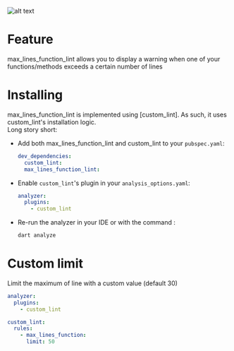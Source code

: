 ![alt text](https://github.com/emilefournout/max_lines_function_lint/blob/master/screenshots/screenshot.png)

# Feature
max_lines_function_lint allows you to display a warning when one of your functions/methods exceeds a certain number of lines

# Installing

max_lines_function_lint is implemented using [custom_lint]. As such, it uses custom_lint's installation logic.  
Long story short:
  
- Add both max_lines_function_lint and custom_lint to your `pubspec.yaml`:
  ```yaml
  dev_dependencies:
    custom_lint:
    max_lines_function_lint:
  ```
- Enable `custom_lint`'s plugin in your `analysis_options.yaml`:

  ```yaml
  analyzer:
    plugins:
      - custom_lint
  ```
  
- Re-run the analyzer in your IDE or with the command :

  ```sh
  dart analyze
  ```

# Custom limit

Limit the maximum of line with a custom value (default 30)

```yaml
analyzer:
  plugins:
    - custom_lint

custom_lint:
  rules:
    - max_lines_function:
      limit: 50
```
